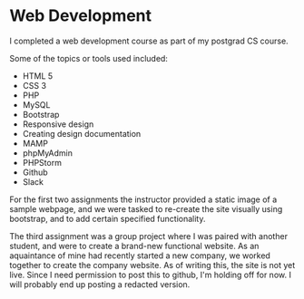 # Web Development

I completed a web development course as part of my postgrad CS course. 

Some of the topics or tools used included: 

* HTML 5
* CSS 3
* PHP 
* MySQL
* Bootstrap
* Responsive design
* Creating design documentation
* MAMP
* phpMyAdmin
* PHPStorm
* Github
* Slack

For the first two assignments the instructor provided a static image of a sample webpage, and we were tasked to re-create the site visually using bootstrap, and to add certain specified functionality. 

The third assignment was a group project where I was paired with another student, and were to create a brand-new functional website. As an aquaintance of mine had recently started a new company, we worked together to create the company website. As of writing this, the site is not yet live. Since I need permission to post this to github, I'm holding off for now. I will probably end up posting a redacted version. 
